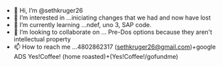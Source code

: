 - 👋 Hi, I’m @sethkruger26
- 👀 I’m interested in ...iniciating changes that we had and now have lost
- 🌱 I’m currently learning ...ndef, uno 3, SAP code.
- 💞️ I’m looking to collaborate on ... Pre-Dos options because they aren't intellectual property
- 📫 How to reach me ...4802862317 (sethkruger26@gmail.com)+google ADS Yes!Coffee! (home roasted)+(Yes!Coffee!/gofundme)

<!---
sethkruger26/sethkruger26 is a ✨ special ✨ repository because its `README.md` (this file) appears on your GitHub profile.
You can click the Preview link to take a look at your changes.
--->
